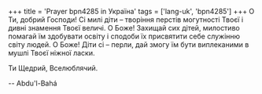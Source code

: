 +++
title = 'Prayer bpn4285 in Україна'
tags = ['lang-uk', 'bpn4285']
+++
О Ти, добрий Господи! Сі милі діти – творіння перстів могутності Твоєї і дивні знамення Твоєї величі. О Боже! Захищай сих дітей, милостиво помагай їм здобувати освіту і сподоби їх присвятити себе служінню світу людей. О Боже! Діти сі – перли, дай змогу їм бути виплеканими в мушлі Твоєї ніжної ласки.

Ти Щедрий, Вселюблячий.

-- Abdu'l-Bahá
